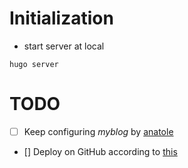 # Initialization
- start server at local
```shell
hugo server
```

# TODO
- [ ] Keep configuring _myblog_ by [anatole](https://themes.gohugo.io/anatole/)
- [] Deploy on GitHub according to [this](https://cloud.tencent.com/developer/article/1633599)

